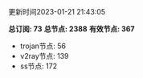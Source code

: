 更新时间2023-01-21 21:43:05

**总订阅: 73**
**总节点: 2388**
**有效节点: 367**
- trojan节点: 56
- v2ray节点: 139
- ss节点: 172
